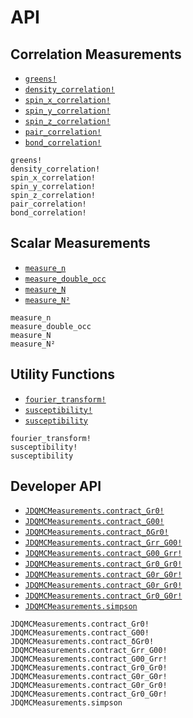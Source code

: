 # API

## Correlation Measurements

- [`greens!`](@ref)
- [`density_correlation!`](@ref)
- [`spin_x_correlation!`](@ref)
- [`spin_y_correlation!`](@ref)
- [`spin_z_correlation!`](@ref)
- [`pair_correlation!`](@ref)
- [`bond_correlation!`](@ref)

```@docs
greens!
density_correlation!
spin_x_correlation!
spin_y_correlation!
spin_z_correlation!
pair_correlation!
bond_correlation!
```

## Scalar Measurements

- [`measure_n`](@ref)
- [`measure_double_occ`](@ref)
- [`measure_N`](@ref)
- [`measure_N²`](@ref)

```@docs
measure_n
measure_double_occ
measure_N
measure_N²
```

## Utility Functions

- [`fourier_transform!`](@ref)
- [`susceptibility!`](@ref)
- [`susceptibility`](@ref)

```@docs
fourier_transform!
susceptibility!
susceptibility
```

## Developer API

- [`JDQMCMeasurements.contract_Gr0!`](@ref)
- [`JDQMCMeasurements.contract_G00!`](@ref)
- [`JDQMCMeasurements.contract_δGr0!`](@ref)
- [`JDQMCMeasurements.contract_Grr_G00!`](@ref)
- [`JDQMCMeasurements.contract_G00_Grr!`](@ref)
- [`JDQMCMeasurements.contract_Gr0_Gr0!`](@ref)
- [`JDQMCMeasurements.contract_G0r_G0r!`](@ref)
- [`JDQMCMeasurements.contract_G0r_Gr0!`](@ref)
- [`JDQMCMeasurements.contract_Gr0_G0r!`](@ref)
- [`JDQMCMeasurements.simpson`](@ref)

```@docs
JDQMCMeasurements.contract_Gr0!
JDQMCMeasurements.contract_G00!
JDQMCMeasurements.contract_δGr0!
JDQMCMeasurements.contract_Grr_G00!
JDQMCMeasurements.contract_G00_Grr!
JDQMCMeasurements.contract_Gr0_Gr0!
JDQMCMeasurements.contract_G0r_G0r!
JDQMCMeasurements.contract_G0r_Gr0!
JDQMCMeasurements.contract_Gr0_G0r!
JDQMCMeasurements.simpson
```